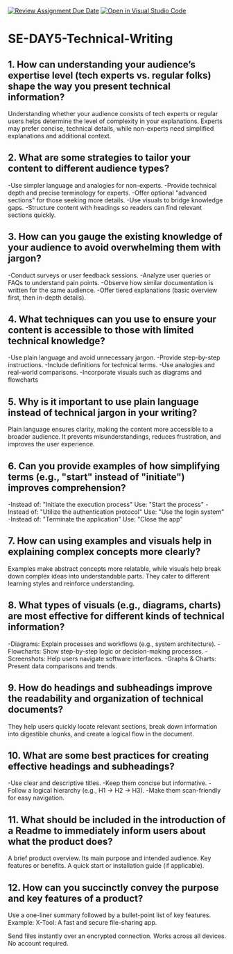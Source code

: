 [![Review Assignment Due Date](https://classroom.github.com/assets/deadline-readme-button-22041afd0340ce965d47ae6ef1cefeee28c7c493a6346c4f15d667ab976d596c.svg)](https://classroom.github.com/a/zsAR-pyY)
[![Open in Visual Studio Code](https://classroom.github.com/assets/open-in-vscode-2e0aaae1b6195c2367325f4f02e2d04e9abb55f0b24a779b69b11b9e10269abc.svg)](https://classroom.github.com/online_ide?assignment_repo_id=18455705&assignment_repo_type=AssignmentRepo)
# SE-DAY5-Technical-Writing
## 1. How can understanding your audience’s expertise level (tech experts vs. regular folks) shape the way you present technical information?
Understanding whether your audience consists of tech experts or regular users helps determine the level of complexity in your explanations. Experts may prefer concise, technical details, while non-experts need simplified explanations and additional context.
## 2. What are some strategies to tailor your content to different audience types?
-Use simpler language and analogies for non-experts.
-Provide technical depth and precise terminology for experts.
-Offer optional "advanced sections" for those seeking more details.
-Use visuals to bridge knowledge gaps.
-Structure content with headings so readers can find relevant sections quickly.
## 3. How can you gauge the existing knowledge of your audience to avoid overwhelming them with jargon?
-Conduct surveys or user feedback sessions.
-Analyze user queries or FAQs to understand pain points.
-Observe how similar documentation is written for the same audience.
-Offer tiered explanations (basic overview first, then in-depth details).
## 4. What techniques can you use to ensure your content is accessible to those with limited technical knowledge?
-Use plain language and avoid unnecessary jargon.
-Provide step-by-step instructions.
-Include definitions for technical terms.
-Use analogies and real-world comparisons.
-Incorporate visuals such as diagrams and flowcharts
## 5. Why is it important to use plain language instead of technical jargon in your writing?
Plain language ensures clarity, making the content more accessible to a broader audience. It prevents misunderstandings, reduces frustration, and improves the user experience.
## 6. Can you provide examples of how simplifying terms (e.g., "start" instead of "initiate") improves comprehension?
-Instead of: "Initiate the execution process"
Use: "Start the process"
-Instead of: "Utilize the authentication protocol"
Use: "Use the login system"
-Instead of: "Terminate the application"
Use: "Close the app"
## 7. How can using examples and visuals help in explaining complex concepts more clearly?
Examples make abstract concepts more relatable, while visuals help break down complex ideas into understandable parts. They cater to different learning styles and reinforce understanding.
## 8. What types of visuals (e.g., diagrams, charts) are most effective for different kinds of technical information?
-Diagrams: Explain processes and workflows (e.g., system architecture).
-Flowcharts: Show step-by-step logic or decision-making processes.
-Screenshots: Help users navigate software interfaces.
-Graphs & Charts: Present data comparisons and trends.
## 9. How do headings and subheadings improve the readability and organization of technical documents?
They help users quickly locate relevant sections, break down information into digestible chunks, and create a logical flow in the document.
## 10. What are some best practices for creating effective headings and subheadings?
-Use clear and descriptive titles.
-Keep them concise but informative.
-Follow a logical hierarchy (e.g., H1 → H2 → H3).
-Make them scan-friendly for easy navigation.
## 11. What should be included in the introduction of a Readme to immediately inform users about what the product does?
A brief product overview.
Its main purpose and intended audience.
Key features or benefits.
A quick start or installation guide (if applicable).

## 12. How can you succinctly convey the purpose and key features of a product?
Use a one-liner summary followed by a bullet-point list of key features. Example:
X-Tool: A fast and secure file-sharing app.

Send files instantly over an encrypted connection.
Works across all devices.
No account required.

